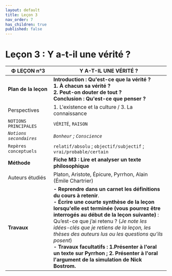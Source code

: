 ```yaml
---
layout: default
title: Leçon 3
nav_order: 7
has_children: true
published: false
---
```


# Leçon 3 : Y a-t-il une vérité ?

| Φ LEÇON n°3             | Y A-T-IL UNE VÉRITÉ ?                                        |
| ----------------------- | ------------------------------------------------------------ |
| **Plan de la leçon**    | **Introduction :  Qu'est-ce que la vérité ?<br />1.  À chacun sa vérité ?<br />2.  Peut-on douter de tout ?<br />Conclusion : Qu'est-ce que penser ?** |
| Perspectives            | 1. L'existence et la culture / 3. La connaissance            |
| `NOTIONS PRINCIPALES`   | `VÉRITÉ`, `RAISON`                                           |
| *`Notions secondaires`* | *`Bonheur` ; `Conscience`*                                   |
| `Repères conceptuels`   | `relatif/absolu` ; `objectif/subjectif` ; `vrai/probable/certain` |
| **Méthode**             | **Fiche M3 : Lire et analyser un texte philosophique**       |
| Auteurs étudiés         | Platon, Aristote, Épicure, Pyrrhon, Alain (Émile Chartrier)  |
| **Travaux**             | **- Reprendre dans un carnet les définitions du cours à retenir**. <br />**- Écrire une courte synthèse de la leçon lorsqu'elle est terminée (vous pourrez être interrogés au début de la leçon suivante)** : Qu’est-ce que j’ai retenu ? (*Je note les idées-clés que je retiens de la leçon, les thèses des auteurs lus ou les questions qu’ils posent*) <br />**- Travaux facultatifs : 1.Présenter à l'oral un texte sur Pyrrhon ; 2. Présenter à l'oral l'argument de la simulation de Nick Bostrom.** |